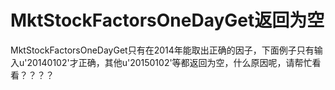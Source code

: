 # MktStockFactorsOneDayGet返回为空

MktStockFactorsOneDayGet只有在2014年能取出正确的因子，下面例子只有输入u'20140102'才正确，其他u'20150102'等都返回为空，什么原因呢，请帮忙看看？？？？